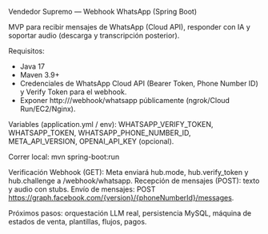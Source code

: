 Vendedor Supremo — Webhook WhatsApp (Spring Boot)

MVP para recibir mensajes de WhatsApp (Cloud API), responder con IA y soportar audio (descarga y transcripción posterior).

Requisitos:
- Java 17
- Maven 3.9+
- Credenciales de WhatsApp Cloud API (Bearer Token, Phone Number ID) y Verify Token para el webhook.
- Exponer http://<tu-host>/webhook/whatsapp públicamente (ngrok/Cloud Run/EC2/Nginx).

Variables (application.yml / env): WHATSAPP_VERIFY_TOKEN, WHATSAPP_TOKEN, WHATSAPP_PHONE_NUMBER_ID, META_API_VERSION, OPENAI_API_KEY (opcional).

Correr local: mvn spring-boot:run

Verificación Webhook (GET): Meta enviará hub.mode, hub.verify_token y hub.challenge a /webhook/whatsapp.
Recepción de mensajes (POST): texto y audio con stubs.
Envío de mensajes: POST https://graph.facebook.com/{version}/{phoneNumberId}/messages.

Próximos pasos: orquestación LLM real, persistencia MySQL, máquina de estados de venta, plantillas, flujos, pagos.
